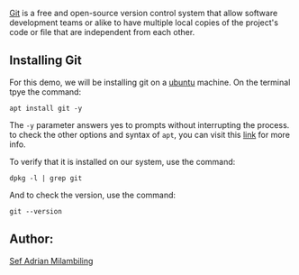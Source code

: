 [Git](https://git-scm.com/) is a free and open-source version control system that allow software development teams or alike to have multiple local copies of the project's code or file that are independent from each other.

## Installing Git

For this demo, we will be installing git on a [ubuntu](https://ubuntu.com/) machine. On the terminal tpye the command:

```
apt install git -y
```

The ``-y`` parameter answers yes to prompts without interrupting the process. to check the other options and syntax of ```apt```, you can visit this [link](https://phoenixnap.com/kb/apt-linux) for more info.

To verify that it is installed on our system, use the command:

```
dpkg -l | grep git
```

And to check the version, use the command:

```
git --version
```

## Author:
[Sef Adrian Milambiling](https://github.com/AdrianM756)
